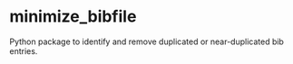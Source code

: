 # minimize_bibfile
Python package to identify and remove duplicated or near-duplicated bib entries.
